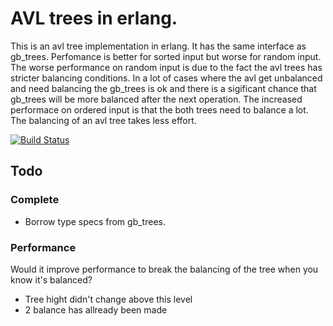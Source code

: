 # AVL trees in erlang.

This is an avl tree implementation in erlang. It has the same interface as gb_trees. 
Perfomance is better for sorted input but worse for random input. 
The worse performance on random input is due to the fact the avl trees has stricter balancing conditions. 
In a lot of cases where the avl get unbalanced and need balancing the gb_trees is ok and there is a sigificant chance that gb_trees will be more balanced after the next operation.
The increased performace on ordered input is that the both trees need to balance a lot. The balancing of an avl tree takes less effort.

[![Build Status](https://secure.travis-ci.org/anha0825/AVL-trees.png)](http://travis-ci.org/anha0825/AVL-trees)

## Todo
### Complete
 - Borrow type specs from gb_trees.

### Performance
Would it improve performance to break the balancing of the tree when you know it's balanced?
 - Tree hight didn't change above this level
 - 2 balance has allready been made
